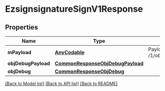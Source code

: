 # EzsignsignatureSignV1Response

## Properties
Name | Type | Description | Notes
------------ | ------------- | ------------- | -------------
**mPayload** | [**AnyCodable**](.md) | Payload for POST /1/object/ezsignsignature/{pkiEzsignsignatureID}/sign | 
**objDebugPayload** | [**CommonResponseObjDebugPayload**](CommonResponseObjDebugPayload.md) |  | [optional] 
**objDebug** | [**CommonResponseObjDebug**](CommonResponseObjDebug.md) |  | [optional] 

[[Back to Model list]](../README.md#documentation-for-models) [[Back to API list]](../README.md#documentation-for-api-endpoints) [[Back to README]](../README.md)


